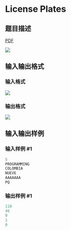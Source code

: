 # License Plates

## 题目描述

[problemUrl]: https://uva.onlinejudge.org/index.php?option=com_onlinejudge&Itemid=8&category=878&page=show_problem&problem=5180

[PDF](https://uva.onlinejudge.org/external/132/p13257.pdf)

![](https://cdn.luogu.com.cn/upload/vjudge_pic/UVA13257/05d2a2034586531ed3e1dbe77a91ae32bd9bae79.png)

## 输入输出格式

### 输入格式

![](https://cdn.luogu.com.cn/upload/vjudge_pic/UVA13257/cd8bd9d0f5471742ca233c6b53468c1dff8f6db8.png)

### 输出格式

![](https://cdn.luogu.com.cn/upload/vjudge_pic/UVA13257/c00bd73b529f34a4a9c7b725fddfde6861e1d768.png)

## 输入输出样例

### 输入样例 #1

```cpp
5
PROGRAMMING
COLOMBIA
NUEVE
AAAAAAA
PQ
```


### 输出样例 #1

```cpp
110
46
9
1
0
```


